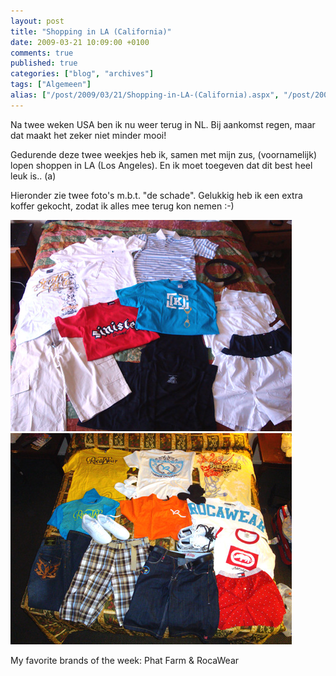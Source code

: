 ```yaml
---
layout: post
title: "Shopping in LA (California)"
date: 2009-03-21 10:09:00 +0100
comments: true
published: true
categories: ["blog", "archives"]
tags: ["Algemeen"]
alias: ["/post/2009/03/21/Shopping-in-LA-(California).aspx", "/post/2009/03/21/shopping-in-la-(california).aspx"]
---
```

Na twee weken USA ben ik nu weer terug in NL. Bij aankomst regen, maar dat maakt het zeker niet minder mooi! 

Gedurende deze twee weekjes heb ik, samen met mijn zus, (voornamelijk) lopen shoppen in LA (Los Angeles). En ik moet toegeven dat dit best heel leuk is.. (a) 
<!-- more -->

Hieronder zie twee foto&#39;s m.b.t. &quot;de schade&quot;. Gelukkig heb ik een extra koffer gekocht, zodat ik alles mee terug kon nemen :-) 

<img src="/assets/2009/3/shopping1.jpg" alt="" width="450" height="338" /> 

<img src="/assets/2009/3/shopping2.jpg" alt="" width="450" height="338" /> 

My favorite brands of the week: Phat Farm &amp; RocaWear 
